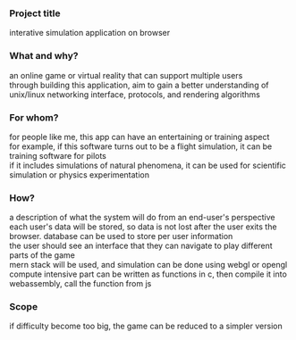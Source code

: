 ### Project title

interative simulation application on browser

### What and why?

an online game or virtual reality that can support multiple users</br>
through building this application, aim to gain a better understanding of unix/linux networking interface, protocols, and rendering algorithms

### For whom?

for people like me, this app can have an entertaining or training aspect</br>
for example, if this software turns out to be a flight simulation, it can be training software for pilots</br>
if it includes simulations of natural phenomena, it can be used for scientific simulation or physics experimentation</br>

### How?

a description of what the system will do from an end-user's perspective</br>
each user's data will be stored, so data is not lost after the user exits the browser. database can be used to store per user information</br>
the user should see an interface that they can navigate to play different parts of the game</br>
mern stack will be used, and simulation can be done using webgl or opengl</br>
compute intensive part can be written as functions in c, then compile it into webassembly, call the function from js</br>

### Scope

if difficulty become too big, the game can be reduced to a simpler version
